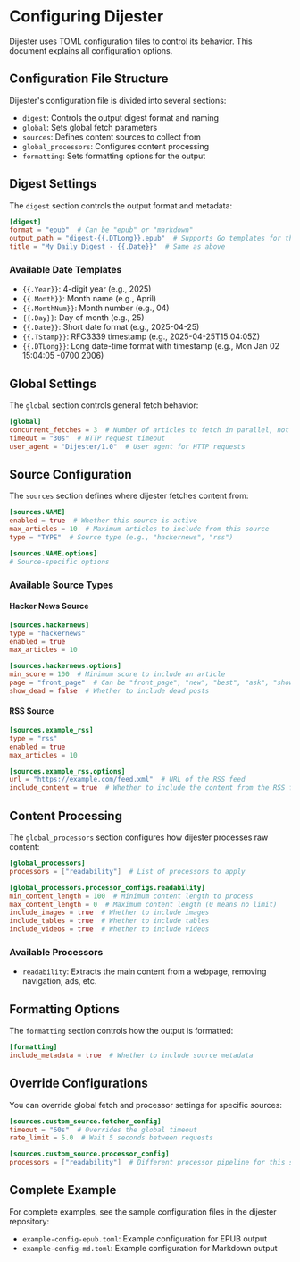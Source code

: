 # Configuring Dijester

Dijester uses TOML configuration files to control its behavior. This document
explains all configuration options.

## Configuration File Structure

Dijester's configuration file is divided into several sections:

- `digest`: Controls the output digest format and naming
- `global`: Sets global fetch parameters
- `sources`: Defines content sources to collect from
- `global_processors`: Configures content processing
- `formatting`: Sets formatting options for the output

## Digest Settings

The `digest` section controls the output format and metadata:

```toml
[digest]
format = "epub"  # Can be "epub" or "markdown"
output_path = "digest-{{.DTLong}}.epub"  # Supports Go templates for the generated time
title = "My Daily Digest - {{.Date}}"  # Same as above
```

### Available Date Templates

- `{{.Year}}`: 4-digit year (e.g., 2025)
- `{{.Month}}`: Month name (e.g., April)
- `{{.MonthNum}}`: Month number (e.g., 04)
- `{{.Day}}`: Day of month (e.g., 25)
- `{{.Date}}`: Short date format (e.g., 2025-04-25)
- `{{.TStamp}}`: RFC3339 timestamp (e.g., 2025-04-25T15:04:05Z)
- `{{.DTLong}}`: Long date-time format with timestamp (e.g., Mon Jan 02
    15:04:05 -0700 2006)


## Global Settings

The `global` section controls general fetch behavior:

```toml
[global]
concurrent_fetches = 3  # Number of articles to fetch in parallel, not currently implemented
timeout = "30s"  # HTTP request timeout
user_agent = "Dijester/1.0"  # User agent for HTTP requests
```

## Source Configuration

The `sources` section defines where dijester fetches content from:

```toml
[sources.NAME]
enabled = true  # Whether this source is active
max_articles = 10  # Maximum articles to include from this source
type = "TYPE"  # Source type (e.g., "hackernews", "rss")

[sources.NAME.options]
# Source-specific options
```

### Available Source Types

#### Hacker News Source

```toml
[sources.hackernews]
type = "hackernews"
enabled = true
max_articles = 10

[sources.hackernews.options]
min_score = 100  # Minimum score to include an article
page = "front_page"  # Can be "front_page", "new", "best", "ask", "show", or "past"
show_dead = false  # Whether to include dead posts
```

#### RSS Source

```toml
[sources.example_rss]
type = "rss"
enabled = true
max_articles = 10

[sources.example_rss.options]
url = "https://example.com/feed.xml"  # URL of the RSS feed
include_content = true  # Whether to include the content from the RSS feed
```

## Content Processing

The `global_processors` section configures how dijester processes raw content:

```toml
[global_processors]
processors = ["readability"]  # List of processors to apply

[global_processors.processor_configs.readability]
min_content_length = 100  # Minimum content length to process
max_content_length = 0  # Maximum content length (0 means no limit)
include_images = true  # Whether to include images
include_tables = true  # Whether to include tables
include_videos = true  # Whether to include videos
```

### Available Processors

- `readability`: Extracts the main content from a webpage, removing navigation, ads, etc.

## Formatting Options

The `formatting` section controls how the output is formatted:

```toml
[formatting]
include_metadata = true  # Whether to include source metadata
```

## Override Configurations

You can override global fetch and processor settings for specific sources:

```toml
[sources.custom_source.fetcher_config]
timeout = "60s"  # Overrides the global timeout
rate_limit = 5.0  # Wait 5 seconds between requests

[sources.custom_source.processor_config]
processors = ["readability"]  # Different processor pipeline for this source
```

## Complete Example

For complete examples, see the sample configuration files in the dijester repository:
- `example-config-epub.toml`: Example configuration for EPUB output
- `example-config-md.toml`: Example configuration for Markdown output
